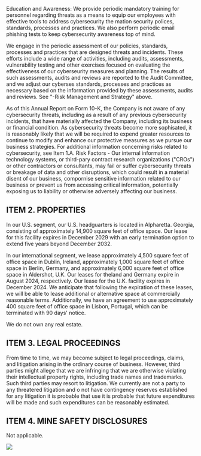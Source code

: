 Education and Awareness: We provide periodic mandatory training for personnel regarding threats as a means to equip our employees with effective tools to address cybersecurity the mation security polices, standards, processes and practices. We also perform periodic email phishing tests to keep cybersecurity awareness top of mind.

We engage in the periodic assessment of our policies, standards, processes and practices that are designed threats and incidents. These efforts include a wide range of activities, including audits, assessments, vulnerability testing and other exercises focused on evaluating the effectiveness of our cyberseurity measures and planning. The results of such assessments, audits and reviews are reported to the Audit Committee, and we adjust our cyberses standards, processes and practices as necessary based on the information provided by these assessments, audits and reviews. See "-Risk Management and Strategy" above.

As of this Annual Report on Form 10-K, the Company is not aware of any cybersecurity threats, including as a result of any previous cybersecurity incidents, that have materially affected the Company, including its business or financial condition. As cybersecurity threats become more sophisated, it is reasonably likely that we will be required to expend greater resources to continue to modify and enhance our protective measures as we pursue our business strategies. For additional information concerning risks related to cybersecurity, see Item 1.A. Risk Factors - Our internal information technology systems, or third-pary contract research organizations ("CROs") or other contractors or consultants, may fail or suffer cybersecurity threats or breakage of data and other disruptions, which could result in a material disent of our business, compornise sensitive information related to our business or prevent us from accessing critical information, potentially exposing us to liability or otherwise adversely affecting our business.

## ITEM 2. PROPERTIES

In our U.S. segment, our U.S. headguarters is located in Alpharetta. Georgia, consisting of approximately 14,900 square feet of office space. Our lease for this facility expires in December 2029 with an early termination option to extend five years beyond December 2032.

In our international segment, we lease approximately 4,500 square feet of office space in Dublin, Ireland, approximately 1,000 square feet of office space in Berlin, Germany, and approximately 6,000 square feet of office space in Aldershot, U.K. Our leases for theland and Germany expire in August 2024, respectively. Our lease for the U.K. facility expires in December 2024. We anticipate that following the expiration of these leases, we will be able to lease additional or alternative space at commercially reasonable terms. Additionally, we have an agreement to use approximately 400 square feet of office space in Lisbon, Portugal, which can be terminated with 90 days' notice.

We do not own any real estate.

## ITEM 3. LEGAL PROCEEDINGS

From time to time, we may become subject to legal proceedings, claims, and litigation arising in the ordinary course of business. However, third parties might allege that we are infringing that we are otherwise violating their intellectual property rights, including trade names and trademarks. Such third parties may resort to litigation. We currently are not a party to any threatered litigation and o not have contingency reserves established for any litigation it is probable that use it is probable that future expenditures will be made and such expenditures can be reasonably estimated.

## ITEM 4. MINE SAFETY DISCLOSURES

Not applicable.

![](_page_0_Picture_12.jpeg)